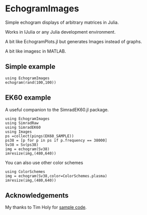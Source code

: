 # EchogramImages

Simple echogram displays of arbitrary matrices in Julia.

Works in IJulia or any Julia development environment.

A bit like EchogramPlots.jl but generates Images instead of graphs.

A bit like imagesc in MATLAB.

## Simple example

```
using EchogramImages
echogram(rand(100,100))
```

## EK60 example

A useful companion to the SimradEK60.jl package.

```
using EchogramImages
using SimradRaw
using SimradEK60
using Images
ps =collect(pings(EK60_SAMPLE))
ps38 = [p for p in ps if p.frequency == 38000]
Sv38 = Sv(ps38)
img = echogram(Sv38)
imresize(img,(480,640))
```

You can also use other color schemes

```
using ColorSchemes
img = echogram(Sv38,color=ColorSchemes.plasma)
imresize(img,(480,640))
```

## Acknowledgements

My thanks to Tim Holy for [sample code](https://discourse.julialang.org/t/how-to-convert-a-matrix-to-an-rgb-image-using-images-jl/7265/8).
